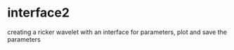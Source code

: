 # interface2
creating a ricker wavelet with an interface for parameters, plot and save the parameters
